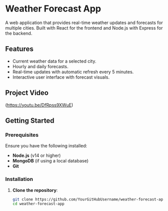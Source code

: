 # Weather Forecast App

A web application that provides real-time weather updates and forecasts for multiple cities. Built with React for the frontend and Node.js with Express for the backend.

## Features
- Current weather data for a selected city.
- Hourly and daily forecasts.
- Real-time updates with automatic refresh every 5 minutes.
- Interactive user interface with forecast visuals.

## Project Video
(https://youtu.be/DfRpss9XWuE)

## Getting Started

### Prerequisites

Ensure you have the following installed:
- **Node.js** (v14 or higher)
- **MongoDB** (if using a local database)
- **Git**

### Installation

1. **Clone the repository**:
   ```bash
   git clone https://github.com/YourGitHubUsername/weather-forecast-app.git
   cd weather-forecast-app
